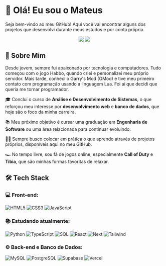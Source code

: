 # 👋 Olá! Eu sou o Mateus

Seja bem-vindo ao meu GitHub! Aqui você vai encontrar alguns dos projetos que desenvolvi durante meus estudos e por conta própria.

<p align="center">
<a href="https://www.linkedin.com/in/mateus-lopes-pasqueta-784b812a8/"><img src="https://img.shields.io/badge/LinkedIn-0077B5?style=for-the-badge&logo=linkedin&logoColor=white"/></a>
<a href="mailto:Mateuspasquetap@gmail.com"><img src="https://img.shields.io/badge/Gmail-333333?style=for-the-badge&logo=gmail&logoColor=red"/></a>
</p>

## 🚀 Sobre Mim

Desde jovem, sempre fui apaixonado por tecnologia e computadores. Tudo começou com o jogo Habbo, quando criei e personalizei meu próprio servidor. Mais tarde, conheci o Garry's Mod (GMod) e tive meu primeiro contato com programação usando a linguagem Lua. Foi aí que decidi que queria me tornar programador.

🎓 Concluí o curso de **Análise e Desenvolvimento de Sistemas**, o que reforçou meu interesse por **desenvolvimento web** e **banco de dados**, que hoje são o foco da minha carreira.

📚 Meu próximo objetivo é cursar uma graduação em **Engenharia de Software** ou uma área relacionada para continuar evoluindo.

👨‍💻 Sempre busco colocar em prática o que aprendo através de projetos próprios, disponíveis aqui no meu GitHub.

🏎️ No tempo livre, sou fã de jogos online, especialmente **Call of Duty** e **Tibia**, que são minhas formas favoritas de relaxar.

## 🛠 Tech Stack

### 💻 Front-end:
![HTML5](https://img.shields.io/badge/HTML5-E34F26?style=for-the-badge&logo=html5&logoColor=white)
![CSS3](https://img.shields.io/badge/CSS3-1572B6?style=for-the-badge&logo=css3&logoColor=white)
![JavaScript](https://img.shields.io/badge/JavaScript-F7DF1E?style=for-the-badge&logo=javascript&logoColor=black)

### 📚 Estudando atualmente:
![Python](https://img.shields.io/badge/python-3670A0?style=for-the-badge&logo=python&logoColor=ffdd54)
![TypeScript](https://img.shields.io/badge/TypeScript-007ACC?style=for-the-badge&logo=typescript&logoColor=white)
![SQL](https://img.shields.io/badge/SQL-FFFFFF?style=for-the-badge&logo=oracle&logoColor=FF0000&labelColor=FFFFFF&color=FF0000)
![React](https://img.shields.io/badge/React-20232A?style=for-the-badge&logo=react&logoColor=61DAFB)
![Next](https://img.shields.io/badge/Next-black?style=for-the-badge&logo=next.js&logoColor=white)
![Tailwind](https://img.shields.io/badge/tailwindcss-%2338B2AC.svg?style=for-the-badge&logo=tailwind-css&logoColor=white)

### ⚙️ Back-end e Banco de Dados:
![MySQL](https://img.shields.io/badge/MySQL-00000F?style=for-the-badge&logo=mysql&logoColor=white)
![PostgreSQL](https://img.shields.io/badge/PostgreSQL-000?style=for-the-badge&logo=postgresql)
![Supabase](https://img.shields.io/badge/Supabase-3ECF8E?style=for-the-badge&logo=supabase&logoColor=white)
![Vercel](https://img.shields.io/badge/vercel-%23000000.svg?style=for-the-badge&logo=vercel&logoColor=white)


